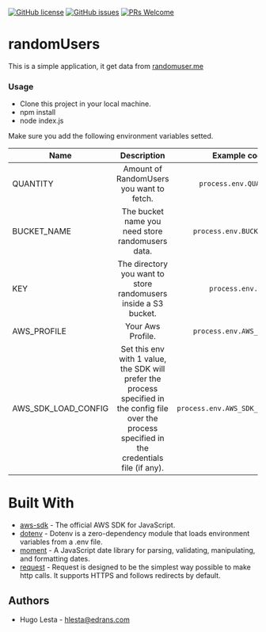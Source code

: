 [![GitHub license](https://img.shields.io/badge/license-MIT-blue.svg)](https://github.com/hugolesta/NodeForm/blob/master/LICENSE)
[![GitHub issues](https://img.shields.io/github/issues/edrans/randomusers?style=plastic)](https://github.com/edrans/randomusers/issues)
[![PRs Welcome](https://img.shields.io/badge/PRs-welcome-brightgreen.svg?style=flat-square)](http://makeapullrequest.com) 
# randomUsers

This is a simple application, it get data from [randomuser.me](https://randomuser.me/)

### Usage

- Clone this project in your local machine.
- npm install
- node index.js

Make sure you add the following environment variables setted.


| Name        | Description | Example code |
| ------------- |:-------------:|:-------------:|
| QUANTITY | Amount of RandomUsers you want to fetch. | `process.env.QUANTITY` |
| BUCKET_NAME | The bucket name you need store randomusers data.      | `process.env.BUCKET_NAME` |
| KEY | The directory you want to store randomusers inside a S3 bucket.      | `process.env.KEY` |
| AWS_PROFILE | Your Aws Profile.      | `process.env.AWS_PROFILE` |
| AWS_SDK_LOAD_CONFIG | Set this env with 1 value, the SDK will prefer the process specified in the config file over the process specified in the credentials file (if any).       | `process.env.AWS_SDK_LOAD_CONFIG` |


# Built With

* [aws-sdk](https://www.npmjs.com/package/aws-sdk) - The official AWS SDK for JavaScript.
* [dotenv](https://www.npmjs.com/package/dotenv) - Dotenv is a zero-dependency module that loads environment variables from a .env file.
* [moment](https://www.npmjs.com/package/moment) - A JavaScript date library for parsing, validating, manipulating, and formatting dates.
* [request](https://www.npmjs.com/package/request) - Request is designed to be the simplest way possible to make http calls. It supports HTTPS and follows redirects by default.

## Authors

- Hugo Lesta - <hlesta@edrans.com>
